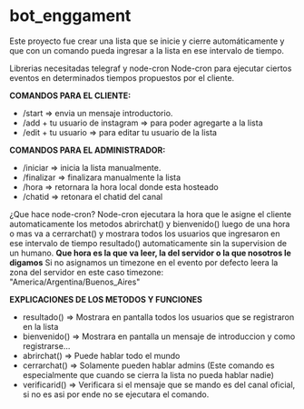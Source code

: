# bot_enggament
Este proyecto fue crear una lista que se inicie y cierre automáticamente y que con un comando pueda ingresar a la lista en ese intervalo de tiempo.

Librerias necesitadas telegraf y node-cron
Node-cron para ejecutar ciertos eventos en determinados tiempos propuestos por el cliente.

**COMANDOS PARA EL CLIENTE:**
* /start => envia un mensaje introductorio.
* /add + tu usuario de instagram => para poder agregarte a la lista
* /edit + tu usuario => para editar tu usuario de la lista


**COMANDOS PARA EL ADMINISTRADOR:**
* /iniciar => inicia la lista manualmente.
* /finalizar => finalizara manualmente la lista
* /hora => retornara la hora local donde esta hosteado
* /chatid => retonara el chatid del canal


¿Que hace node-cron?
Node-cron ejecutara la hora que le asigne el cliente automaticamente los metodos abrirchat() y bienvenido() luego de una hora o mas va a cerrarchat() y mostrara todos los usuarios que ingresaron en ese intervalo de tiempo resultado() automaticamente sin la supervision de un humano.
**Que hora es la que va leer, la del servidor o la que nosotros le digamos**
Si no asignamos un timezone en el evento por defecto leera la zona del servidor en este caso timezone: "America/Argentina/Buenos_Aires"


**EXPLICACIONES DE LOS METODOS Y FUNCIONES**
* resultado() => Mostrara en pantalla todos los usuarios que se registraron en la lista
* bienvenido() => Mostrara en pantalla un mensaje de introduccion y como  registrarse...
* abrirchat() => Puede hablar todo el mundo
* cerrarchat() => Solamente pueden hablar admins (Este comando es especialmente que cuando se cierra la lista no pueda hablar nadie)
* verificarid() => Verificara si el mensaje que se mando es del canal oficial, si no es asi por ende no se ejecutara el comando.
